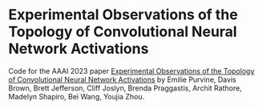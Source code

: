 # Experimental Observations of the Topology of Convolutional Neural Network Activations

Code for the AAAI 2023 paper [Experimental Observations of the Topology of Convolutional Neural  Network Activations](https://arxiv.org/pdf/2212.00222) by Emilie Purvine, Davis Brown, Brett Jefferson, Cliff Joslyn, Brenda Praggastis, Archit Rathore, Madelyn Shapiro, Bei Wang, Youjia Zhou.
